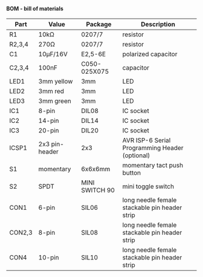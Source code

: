 #### BOM - bill of materials

Part | Value | Package | Description  
---- | ----- | ------- | -----------                            
R1     | 10kΩ           | 0207/7         | resistor                                            
R2,3,4 | 270Ω           | 0207/7         | resistor                                            
C1     | 10µF/16V       | E2,5-6E        | polarized capacitor                                 
C2,3,4 | 100nF          | C050-025X075   | capacitor                                           
LED1   | 3mm yellow     | 3mm            | LED                              
LED2   | 3mm red        | 3mm            | LED                              
LED3   | 3mm green      | 3mm            | LED                                                                                             
IC1    | 8-pin          | DIL08          | IC socket                                                            
IC2    | 14-pin         | DIL14          | IC socket                                                                     
IC3    | 20-pin         | DIL20          | IC socket                                                                     
ICSP1  | 2x3 pin-header | 2x3            | AVR ISP-6 Serial Programming Header (optional)                                 
S1     | momentary      | 6x6x6mm        | momentary tact push button
S2	   | SPDT	          | MINI SWITCH 90 | mini toggle switch
CON1   | 6-pin          | SIL06          | long needle female stackable pin header strip
CON2,3 | 8-pin          | SIL08          | long needle female stackable pin header strip
CON4   | 10-pin         | SIL10          | long needle female stackable pin header strip
